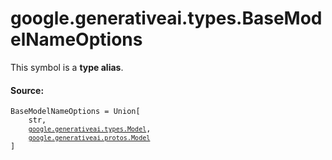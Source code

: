 
# google.generativeai.types.BaseModelNameOptions

<!-- Insert buttons and diff -->
This symbol is a **type alias**.



#### Source:

<pre class="devsite-click-to-copy prettyprint lang-py tfo-signature-link">
<code>BaseModelNameOptions = Union[
    str,
    <a href="../../../google/generativeai/types/Model.md"><code>google.generativeai.types.Model</code></a>,
    <a href="../../../google/generativeai/protos/Model.md"><code>google.generativeai.protos.Model</code></a>
]
</code></pre>



<!-- Placeholder for "Used in" -->
